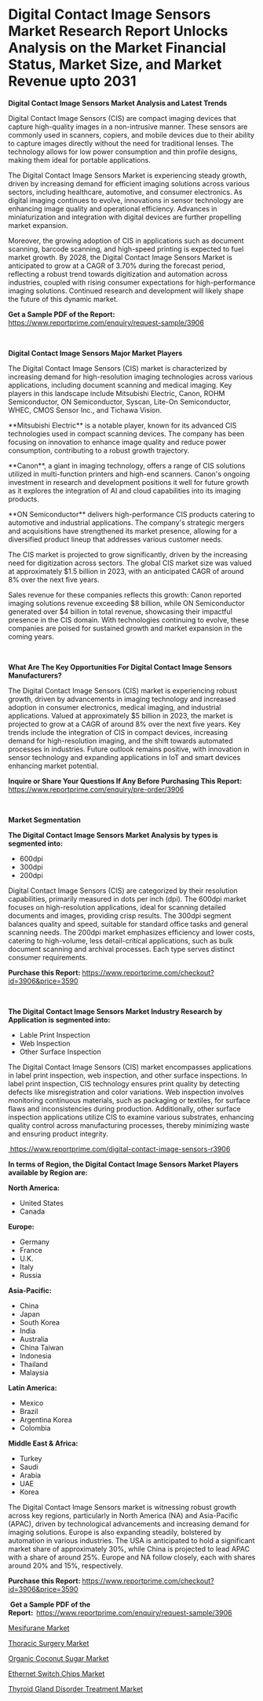 <p><h1>Digital Contact Image Sensors Market Research Report Unlocks Analysis on the Market Financial Status, Market Size, and Market Revenue upto 2031</h1></p><p><strong>Digital Contact Image Sensors Market Analysis and Latest Trends</strong></p>
<p><p>Digital Contact Image Sensors (CIS) are compact imaging devices that capture high-quality images in a non-intrusive manner. These sensors are commonly used in scanners, copiers, and mobile devices due to their ability to capture images directly without the need for traditional lenses. The technology allows for low power consumption and thin profile designs, making them ideal for portable applications.</p><p>The Digital Contact Image Sensors Market is experiencing steady growth, driven by increasing demand for efficient imaging solutions across various sectors, including healthcare, automotive, and consumer electronics. As digital imaging continues to evolve, innovations in sensor technology are enhancing image quality and operational efficiency. Advances in miniaturization and integration with digital devices are further propelling market expansion.</p><p>Moreover, the growing adoption of CIS in applications such as document scanning, barcode scanning, and high-speed printing is expected to fuel market growth. By 2028, the Digital Contact Image Sensors Market is anticipated to grow at a CAGR of 3.70% during the forecast period, reflecting a robust trend towards digitization and automation across industries, coupled with rising consumer expectations for high-performance imaging solutions. Continued research and development will likely shape the future of this dynamic market.</p></p>
<p><strong>Get a Sample PDF of the Report:&nbsp;</strong> <a href="https://www.reportprime.com/enquiry/request-sample/3906?utm_campaign=1137&utm_medium=2&utm_source=Github&utm_content=ia&utm_term=15112024&utm_id=digital-contact-image-sensors">https://www.reportprime.com/enquiry/request-sample/3906</a></p>
<p>&nbsp;</p>
<p><strong>Digital Contact Image Sensors Major Market Players</strong></p>
<p><p>The Digital Contact Image Sensors (CIS) market is characterized by increasing demand for high-resolution imaging technologies across various applications, including document scanning and medical imaging. Key players in this landscape include Mitsubishi Electric, Canon, ROHM Semiconductor, ON Semiconductor, Syscan, Lite-On Semiconductor, WHEC, CMOS Sensor Inc., and Tichawa Vision.</p><p>**Mitsubishi Electric** is a notable player, known for its advanced CIS technologies used in compact scanning devices. The company has been focusing on innovation to enhance image quality and reduce power consumption, contributing to a robust growth trajectory.</p><p>**Canon**, a giant in imaging technology, offers a range of CIS solutions utilized in multi-function printers and high-end scanners. Canon's ongoing investment in research and development positions it well for future growth as it explores the integration of AI and cloud capabilities into its imaging products.</p><p>**ON Semiconductor** delivers high-performance CIS products catering to automotive and industrial applications. The company's strategic mergers and acquisitions have strengthened its market presence, allowing for a diversified product lineup that addresses various customer needs.</p><p>The CIS market is projected to grow significantly, driven by the increasing need for digitization across sectors. The global CIS market size was valued at approximately $1.5 billion in 2023, with an anticipated CAGR of around 8% over the next five years. </p><p>Sales revenue for these companies reflects this growth: Canon reported imaging solutions revenue exceeding $8 billion, while ON Semiconductor generated over $4 billion in total revenue, showcasing their impactful presence in the CIS domain. With technologies continuing to evolve, these companies are poised for sustained growth and market expansion in the coming years.</p></p>
<p>&nbsp;</p>
<p><strong>What Are The Key Opportunities For Digital Contact Image Sensors Manufacturers?</strong></p>
<p><p>The Digital Contact Image Sensors (CIS) market is experiencing robust growth, driven by advancements in imaging technology and increased adoption in consumer electronics, medical imaging, and industrial applications. Valued at approximately $5 billion in 2023, the market is projected to grow at a CAGR of around 8% over the next five years. Key trends include the integration of CIS in compact devices, increasing demand for high-resolution imaging, and the shift towards automated processes in industries. Future outlook remains positive, with innovation in sensor technology and expanding applications in IoT and smart devices enhancing market potential.</p></p>
<p><strong>Inquire or Share Your Questions If Any Before Purchasing This Report:</strong> <a href="https://www.reportprime.com/enquiry/pre-order/3906?utm_campaign=1137&utm_medium=2&utm_source=Github&utm_content=ia&utm_term=15112024&utm_id=digital-contact-image-sensors">https://www.reportprime.com/enquiry/pre-order/3906</a></p>
<p>&nbsp;</p>
<p><strong>Market Segmentation</strong></p>
<p><strong>The Digital Contact Image Sensors Market Analysis by types is segmented into:</strong></p>
<p><ul><li>600dpi</li><li>300dpi</li><li>200dpi</li></ul></p>
<p><p>Digital Contact Image Sensors (CIS) are categorized by their resolution capabilities, primarily measured in dots per inch (dpi). The 600dpi market focuses on high-resolution applications, ideal for scanning detailed documents and images, providing crisp results. The 300dpi segment balances quality and speed, suitable for standard office tasks and general scanning needs. The 200dpi market emphasizes efficiency and lower costs, catering to high-volume, less detail-critical applications, such as bulk document scanning and archival processes. Each type serves distinct consumer requirements.</p></p>
<p><strong>Purchase this Report:&nbsp;</strong><a href="https://www.reportprime.com/checkout?id=3906&price=3590&utm_campaign=1137&utm_medium=2&utm_source=Github&utm_content=ia&utm_term=15112024&utm_id=digital-contact-image-sensors">https://www.reportprime.com/checkout?id=3906&price=3590</a></p>
<p>&nbsp;</p>
<p><strong>The Digital Contact Image Sensors Market Industry Research by Application is segmented into:</strong></p>
<p><ul><li>Lable Print Inspection</li><li>Web Inspection</li><li>Other Surface Inspection</li></ul></p>
<p><p>The Digital Contact Image Sensors (CIS) market encompasses applications in label print inspection, web inspection, and other surface inspections. In label print inspection, CIS technology ensures print quality by detecting defects like misregistration and color variations. Web inspection involves monitoring continuous materials, such as packaging or textiles, for surface flaws and inconsistencies during production. Additionally, other surface inspection applications utilize CIS to examine various substrates, enhancing quality control across manufacturing processes, thereby minimizing waste and ensuring product integrity.</p></p>
<p><a href="https://www.reportprime.com/digital-contact-image-sensors-r3906?utm_campaign=1137&utm_medium=2&utm_source=Github&utm_content=ia&utm_term=15112024&utm_id=digital-contact-image-sensors">&nbsp;https://www.reportprime.com/digital-contact-image-sensors-r3906</a></p>
<p><strong>In terms of Region, the Digital Contact Image Sensors Market Players available by Region are:</strong></p>
<p>
    <p> <strong> North America: </strong>
        <ul>
            <li>United States</li>
            <li>Canada</li>
        </ul>
        </p> 
    <p> <strong> Europe: </strong>
        <ul>
            <li>Germany</li>
            <li>France</li>
            <li>U.K.</li>
            <li>Italy</li>
            <li>Russia</li>
        </ul>
        </p> 
    <p> <strong> Asia-Pacific: </strong>
        <ul>
            <li>China</li>
            <li>Japan</li>
            <li>South Korea</li>
            <li>India</li>
            <li>Australia</li>
            <li>China Taiwan</li>
            <li>Indonesia</li>
            <li>Thailand</li>
            <li>Malaysia</li>
        </ul>
        </p> 
    <p> <strong> Latin America: </strong>
        <ul>
            <li>Mexico</li>
            <li>Brazil</li>
            <li>Argentina Korea</li>
            <li>Colombia</li>
        </ul>
        </p> 
    <p> <strong> Middle East & Africa: </strong>
        <ul>
            <li>Turkey</li>
            <li>Saudi</li>
            <li>Arabia</li>
            <li>UAE</li>
            <li>Korea</li>
        </ul>
    </p>
    </p>
<p><p>The Digital Contact Image Sensors market is witnessing robust growth across key regions, particularly in North America (NA) and Asia-Pacific (APAC), driven by technological advancements and increasing demand for imaging solutions. Europe is also expanding steadily, bolstered by automation in various industries. The USA is anticipated to hold a significant market share of approximately 30%, while China is projected to lead APAC with a share of around 25%. Europe and NA follow closely, each with shares around 20% and 15%, respectively.</p></p>
<p><strong>Purchase this Report: </strong><a href="https://www.reportprime.com/checkout?id=3906&price=3590&utm_campaign=1137&utm_medium=2&utm_source=Github&utm_content=ia&utm_term=15112024&utm_id=digital-contact-image-sensors">https://www.reportprime.com/checkout?id=3906&price=3590</a></p>
<p>&nbsp;<strong>Get a Sample PDF of the Report:&nbsp;&nbsp;</strong><a href="https://www.reportprime.com/enquiry/request-sample/3906?utm_campaign=1137&utm_medium=2&utm_source=Github&utm_content=ia&utm_term=15112024&utm_id=digital-contact-image-sensors">https://www.reportprime.com/enquiry/request-sample/3906</a></p>
<p><strong></strong></p>
<p><p><a href="https://www.linkedin.com/pulse/mesifurane-market-research-report-exploring-size-revenue-q48zf?utm_campaign=1137&utm_medium=2&utm_source=Github&utm_content=ia&utm_term=15112024&utm_id=digital-contact-image-sensors">Mesifurane Market</a></p><p><a href="https://issuu.com/reportprime-2/docs/thoracic-surgery-market-size-2030.p_c3baf00138fcb3?utm_campaign=1137&utm_medium=2&utm_source=Github&utm_content=ia&utm_term=15112024&utm_id=digital-contact-image-sensors">Thoracic Surgery Market</a></p><p><a href="https://www.linkedin.com/pulse/organic-coconut-sugar-market-overview-global-trends-future-xzwhf?utm_campaign=1137&utm_medium=2&utm_source=Github&utm_content=ia&utm_term=15112024&utm_id=digital-contact-image-sensors">Organic Coconut Sugar Market</a></p><p><a href="https://www.linkedin.com/pulse/ethernet-switch-chips-market-evolution-regional-adaptations-qougf?utm_campaign=1137&utm_medium=2&utm_source=Github&utm_content=ia&utm_term=15112024&utm_id=digital-contact-image-sensors">Ethernet Switch Chips Market</a></p><p><a href="https://issuu.com/reportprime-2/docs/thyroid-gland-disorder-treatment-ma_567a1772bdc434?utm_campaign=1137&utm_medium=2&utm_source=Github&utm_content=ia&utm_term=15112024&utm_id=digital-contact-image-sensors">Thyroid Gland Disorder Treatment Market</a></p></p>
